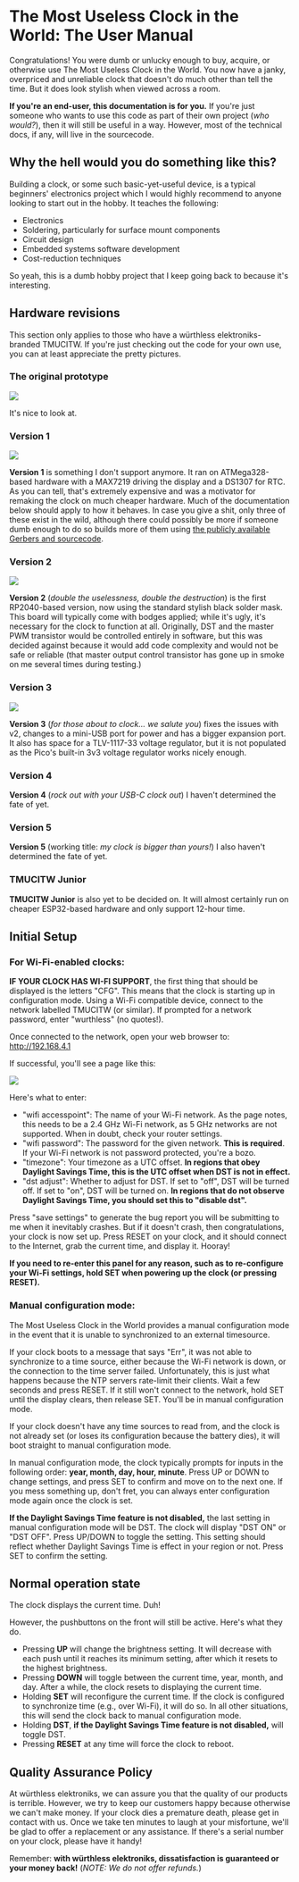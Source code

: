# The Most Useless Clock in the World: The User Manual

Congratulations! You were dumb or unlucky enough to buy, acquire, or otherwise use The Most Useless Clock in the World. You now have a janky, overpriced and unreliable clock that doesn't do much other than tell the time. But it does look stylish when viewed across a room.

**If you're an end-user, this documentation is for you.** If you're just someone who wants to use this code as part of their own project (*who would?*), then it will still be useful in a way. However, most of the technical docs, if any, will live in the sourcecode.

## Why the hell would you do something like this?

Building a clock, or some such basic-yet-useful device, is a typical beginners' electronics project which I would highly recommend to anyone looking to start out in the hobby. It teaches the following:

* Electronics
* Soldering, particularly for surface mount components
* Circuit design
* Embedded systems software development
* Cost-reduction techniques

So yeah, this is a dumb hobby project that I keep going back to because it's interesting.

## Hardware revisions

This section only applies to those who have a würthless elektroniks-branded TMUCITW. If you're just checking out the code for your own use, you can at least appreciate the pretty pictures.

### The original prototype

![](proto.jpeg)

It's nice to look at.

### Version 1

![](v1.jpeg)

**Version 1** is something I don't support anymore. It ran on ATMega328-based hardware with a MAX7219 driving the display and a DS1307 for RTC. As you can tell, that's extremely expensive and was a motivator for remaking the clock on much cheaper hardware. Much of the documentation below should apply to how it behaves. In case you give a shit, only three of these exist in the wild, although there could possibly be more if someone dumb enough to do so builds more of them using [the publicly available Gerbers and sourcecode](https://github.com/wurthless-elektroniks/clock_v1).

### Version 2

![](v2.jpeg)

**Version 2** (*double the uselessness, double the destruction*) is the first RP2040-based version, now using the standard stylish black solder mask. This board will typically come with bodges applied; while it's ugly, it's necessary for the clock to function at all. Originally, DST and the master PWM transistor would be controlled entirely in software, but this was decided against because it would add code complexity and would not be safe or reliable (that master output control transistor has gone up in smoke on me several times during testing.)

### Version 3

![](v3.jpeg)

**Version 3** (*for those about to clock... we salute you*) fixes the issues with v2, changes to a mini-USB port for power and has a bigger expansion port. It also has space for a TLV-1117-33 voltage regulator, but it is not populated as the Pico's built-in 3v3 voltage regulator works nicely enough.

### Version 4

**Version 4** (*rock out with your USB-C clock out*) I haven't determined the fate of yet.

### Version 5

**Version 5** (working title: *my clock is bigger than yours!*) I also haven't determined the fate of yet.

### TMUCITW Junior

**TMUCITW Junior** is also yet to be decided on. It will almost certainly run on cheaper ESP32-based hardware and only support 12-hour time.

## Initial Setup

### For Wi-Fi-enabled clocks:

**IF YOUR CLOCK HAS WI-FI SUPPORT**, the first thing that should be displayed is the letters "CFG". This means that the clock is starting up in configuration mode. Using a Wi-Fi compatible device, connect to the network labelled TMUCITW (or similar). If prompted for a network password, enter "wurthless" (no quotes!).

Once connected to the network, open your web browser to: http://192.168.4.1

If successful, you'll see a page like this:

![](configpage.png)

Here's what to enter:

* "wifi accesspoint": The name of your Wi-Fi network. As the page notes, this needs to be a 2.4 GHz Wi-Fi network, as 5 GHz networks are not supported. When in doubt, check your router settings.
* "wifi password": The password for the given network. **This is required**. If your Wi-Fi network is not password protected, you're a bozo.
* "timezone": Your timezone as a UTC offset. **In regions that obey Daylight Savings Time, this is the UTC offset when DST is not in effect.**
* "dst adjust": Whether to adjust for DST. If set to "off", DST will be turned off. If set to "on", DST will be turned on. **In regions that do not observe Daylight Savings Time, you should set this to "disable dst".**

Press "save settings" to generate the bug report you will be submitting to me when it inevitably crashes. But if it doesn't crash, then congratulations, your clock is now set up. Press RESET on your clock, and it should connect to the Internet, grab the current time, and display it. Hooray!

**If you need to re-enter this panel for any reason, such as to re-configure your Wi-Fi settings, hold SET when powering up the clock (or pressing RESET).**

### Manual configuration mode:

The Most Useless Clock in the World provides a manual configuration mode in the event that it is unable to synchronized to an external timesource.

If your clock boots to a message that says "Err", it was not able to synchronize to a time source, either because the Wi-Fi network is down, or the connection to the time server failed. Unfortunately, this is just what happens because the NTP servers rate-limit their clients. Wait a few seconds and press RESET. If it still won't connect to the network, hold SET until the display clears, then release SET. You'll be in manual configuration mode.

If your clock doesn't have any time sources to read from, and the clock is not already set (or loses its configuration because the battery dies), it will boot straight to manual configuration mode.

In manual configuration mode, the clock typically prompts for inputs in the following order: **year, month, day, hour, minute**. Press UP or DOWN to change settings, and press SET to confirm and move on to the next one. If you mess something up, don't fret, you can always enter configuration mode again once the clock is set.

**If the Daylight Savings Time feature is not disabled,** the last setting in manual configuration mode will be DST. The clock will display "DST ON" or "DST OFF". Press UP/DOWN to toggle the setting. This setting should reflect whether Daylight Savings Time is effect in your region or not. Press SET to confirm the setting.

## Normal operation state

The clock displays the current time. Duh!

However, the pushbuttons on the front will still be active. Here's what they do.

* Pressing **UP** will change the brightness setting. It will decrease with each push until it reaches its minimum setting, after which it resets to the highest brightness.
* Pressing **DOWN** will toggle between the current time, year, month, and day. After a while, the clock resets to displaying the current time.
* Holding **SET** will reconfigure the current time. If the clock is configured to synchronize time (e.g., over Wi-Fi), it will do so. In all other situations, this will send the clock back to manual configuration mode.
* Holding **DST**, **if the Daylight Savings Time feature is not disabled,** will toggle DST. 
* Pressing **RESET** at any time will force the clock to reboot.

## Quality Assurance Policy

At würthless elektroniks, we can assure you that the quality of our products is terrible. However, we try to keep our customers happy because otherwise we can't make money. If your clock dies a premature death, please get in contact with us. Once we take ten minutes to laugh at your misfortune, we'll be glad to offer a replacement or any assistance. If there's a serial number on your clock, please have it handy!

Remember: **with würthless elektroniks, dissatisfaction is guaranteed or your money back!** (*NOTE: We do not offer refunds.*)
